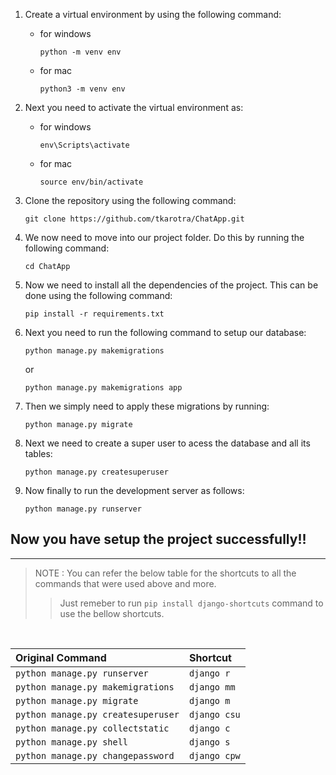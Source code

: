 1. Create a virtual environment by using the following command:
    * for windows
        ```
        python -m venv env
        ```
    * for mac
        ```
        python3 -m venv env
        ```
    
2. Next you need to activate the virtual environment as:
    * for windows
        ```
        env\Scripts\activate
        ```
    * for mac
        ```
        source env/bin/activate
        ```

3. Clone the repository using the following command:
    ```
    git clone https://github.com/tkarotra/ChatApp.git
    ```

4. We  now need to move into our project folder. Do this by running the following command:
    ```
    cd ChatApp
    ```

5. Now we need to install all the dependencies of the project. This can be done using the following command:
    ```
    pip install -r requirements.txt
    ```

6. Next you need to run the following command to setup our database:
    ```
    python manage.py makemigrations
    ```
    or
    ```
    python manage.py makemigrations app
    ```

7. Then we simply need to apply these migrations by running:
    ```
    python manage.py migrate
    ```

8. Next we need to create a super user to acess the database and all its tables:
    ```
    python manage.py createsuperuser
    ```

9. Now finally to run the development server as follows:
    ```
    python manage.py runserver
    ```

## Now you have setup the project successfully!!

----

> NOTE : You can refer the below table for the shortcuts to all the commands that were used above and more.
>
>> Just remeber to run `pip install django-shortcuts` command to use the bellow shortcuts.

<br />

|Original Command|Shortcut|
|:---|:---|
|`python manage.py runserver`|`django r`|
|`python manage.py makemigrations`|`django mm`|
|`python manage.py migrate`|`django m`|
|`python manage.py createsuperuser`|`django csu`|
|`python manage.py collectstatic`|`django c`|
|`python manage.py shell`|`django s`|
|`python manage.py changepassword`|`django cpw`|
